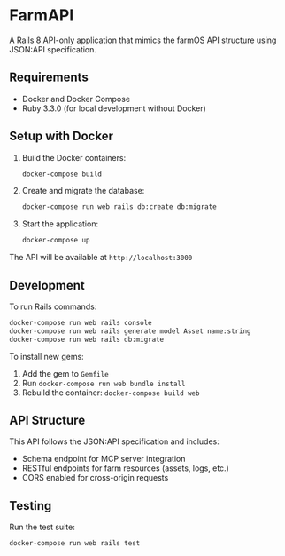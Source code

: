# FarmAPI

A Rails 8 API-only application that mimics the farmOS API structure using JSON:API specification.

## Requirements

- Docker and Docker Compose
- Ruby 3.3.0 (for local development without Docker)

## Setup with Docker

1. Build the Docker containers:
   ```bash
   docker-compose build
   ```

2. Create and migrate the database:
   ```bash
   docker-compose run web rails db:create db:migrate
   ```

3. Start the application:
   ```bash
   docker-compose up
   ```

The API will be available at `http://localhost:3000`

## Development

To run Rails commands:
```bash
docker-compose run web rails console
docker-compose run web rails generate model Asset name:string
docker-compose run web rails db:migrate
```

To install new gems:
1. Add the gem to `Gemfile`
2. Run `docker-compose run web bundle install`
3. Rebuild the container: `docker-compose build web`

## API Structure

This API follows the JSON:API specification and includes:
- Schema endpoint for MCP server integration
- RESTful endpoints for farm resources (assets, logs, etc.)
- CORS enabled for cross-origin requests

## Testing

Run the test suite:
```bash
docker-compose run web rails test
```
